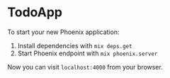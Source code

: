 # TodoApp

To start your new Phoenix application:

1. Install dependencies with `mix deps.get`
2. Start Phoenix endpoint with `mix phoenix.server`

Now you can visit `localhost:4000` from your browser.

